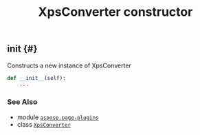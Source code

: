 ﻿---
title: XpsConverter constructor
second_title: Aspose.Page for Python via .NET API References
description: 
type: docs
weight: 10
url: /python-net/aspose.page.plugins/xpsconverter/__init__/
is_root: false
---

## __init__ {#}

Constructs a new instance of XpsConverter



```python
def __init__(self):
    ...
```





### See Also
* module [`aspose.page.plugins`](../../)
* class [`XpsConverter`](/page/python-net/aspose.page.plugins/xpsconverter)
